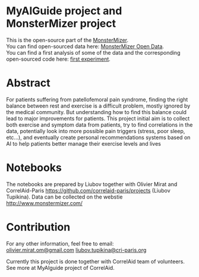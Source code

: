 # MyAIGuide project and MonsterMizer project

This is the open-source part of the <a href=http://www.monstermizer.com target="_blank">MonsterMizer</a>.<br/>
You can find open-sourced data here: <a href='https://github.com/oliviermirat/MonsterMizer/tree/master/MonsterMizerOpenData' target='_blank'>MonsterMizer Open Data</a>.<br/>
You can find a first analysis of some of the data and the corresponding open-sourced code here: <a href='https://github.com/oliviermirat/MonsterMizer/tree/master/firstExperimentsAndCode' target='_blank'>first experiment</a>.<br/>



# Abstract 
For patients suffering from patellofemoral pain syndrome, finding the right balance between rest and exercise is a difficult problem, mostly ignored by the medical community. But understanding how to find this balance could lead to major improvements for patients. This project initial aim is to collect both exercise and symptom data from patients, try to find correlations in the data, potentially look into more possible pain triggers (stress, poor sleep, etc...), and eventually create personal recommendations systems based on AI to help patients better manage their exercise levels and lives

# Notebooks 

The notebooks are prepared by Liubov together with Olivier Mirat and CorrelAid-Paris https://github.com/correlaid-paris/projects (Liubov Tupikina). 
Data can be collected on the webstie http://www.monstermizer.com/



# Contribution

For any other information, feel free to email: <br/>
olivier.mirat.om@gmail.com liubov.tupikina@cri-paris.org

Currently this project is done together with CorrelAid team of volunteers.
See more at MyAIguide project of CorrelAid.
